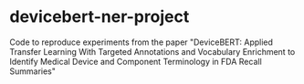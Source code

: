 # devicebert-ner-project
Code to reproduce experiments from the paper "DeviceBERT: Applied Transfer Learning With Targeted Annotations and Vocabulary Enrichment to Identify Medical Device and Component Terminology in FDA Recall Summaries"
